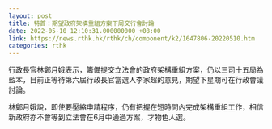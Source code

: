 ```yaml
---
layout: post
title: 特首：期望政府架構重組方案下周交行會討論
date: 2022-05-10 12:10:31.000000000 +08:00
link: https://news.rthk.hk/rthk/ch/component/k2/1647806-20220510.htm
categories: rthk
---
```


行政長官林鄭月娥表示，籌備提交立法會的政府架構重組方案，仍以三司十五局為藍本，目前正等待第六屆行政長官當選人李家超的意見，期望下星期可在行政會議討論。

林鄭月娥說，即使要壓縮申請程序，仍有把握在短時間內完成架構重組工作，相信新政府亦不會等到立法會在6月中通過方案，才物色人選。
